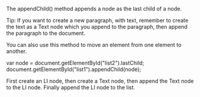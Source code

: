 
The appendChild() method appends a node as the last child of a node.

Tip: If you want to create a new paragraph, with text, remember to create the text as a Text node which you append to the paragraph, then append the paragraph to the document.

You can also use this method to move an element from one element to another.

var node = document.getElementById("list2").lastChild;
document.getElementById("list1").appendChild(node);

First create an LI node,
then create a Text node,
then append the Text node to the LI node.
Finally append the LI node to the list. 